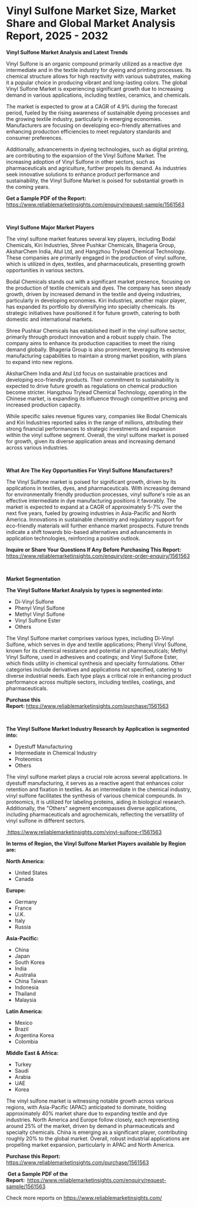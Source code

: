 <p><h1>Vinyl Sulfone Market Size, Market Share and Global Market Analysis Report, 2025 - 2032</h1></p><p><strong>Vinyl Sulfone Market Analysis and Latest Trends</strong></p>
<p><p>Vinyl Sulfone is an organic compound primarily utilized as a reactive dye intermediate and in the textile industry for dyeing and printing processes. Its chemical structure allows for high reactivity with various substrates, making it a popular choice in producing vibrant and long-lasting colors. The global Vinyl Sulfone Market is experiencing significant growth due to increasing demand in various applications, including textiles, ceramics, and chemicals.</p><p>The market is expected to grow at a CAGR of 4.9% during the forecast period, fueled by the rising awareness of sustainable dyeing processes and the growing textile industry, particularly in emerging economies. Manufacturers are focusing on developing eco-friendly alternatives and enhancing production efficiencies to meet regulatory standards and consumer preferences. </p><p>Additionally, advancements in dyeing technologies, such as digital printing, are contributing to the expansion of the Vinyl Sulfone Market. The increasing adoption of Vinyl Sulfone in other sectors, such as pharmaceuticals and agriculture, further propels its demand. As industries seek innovative solutions to enhance product performance and sustainability, the Vinyl Sulfone Market is poised for substantial growth in the coming years.</p></p>
<p><strong>Get a Sample PDF of the Report:&nbsp;</strong> <a href="https://www.reliablemarketinsights.com/enquiry/request-sample/1561563?utm_campaign=2564&utm_medium=2&utm_source=Github&utm_content=ia&utm_term=31032025&utm_id=vinyl-sulfone">https://www.reliablemarketinsights.com/enquiry/request-sample/1561563</a></p>
<p>&nbsp;</p>
<p><strong>Vinyl Sulfone Major Market Players</strong></p>
<p><p>The vinyl sulfone market features several key players, including Bodal Chemicals, Kiri Industries, Shree Pushkar Chemicals, Bhageria Group, AksharChem India, Atul Ltd, and Hangzhou Trylead Chemical Technology. These companies are primarily engaged in the production of vinyl sulfone, which is utilized in dyes, textiles, and pharmaceuticals, presenting growth opportunities in various sectors.</p><p>Bodal Chemicals stands out with a significant market presence, focusing on the production of textile chemicals and dyes. The company has seen steady growth, driven by increased demand in the textile and dyeing industries, particularly in developing economies. Kiri Industries, another major player, has expanded its portfolio by diversifying into specialty chemicals. Its strategic initiatives have positioned it for future growth, catering to both domestic and international markets.</p><p>Shree Pushkar Chemicals has established itself in the vinyl sulfone sector, primarily through product innovation and a robust supply chain. The company aims to enhance its production capacities to meet the rising demand globally. Bhageria Group is also prominent, leveraging its extensive manufacturing capabilities to maintain a strong market position, with plans to expand into new regions.</p><p>AksharChem India and Atul Ltd focus on sustainable practices and developing eco-friendly products. Their commitment to sustainability is expected to drive future growth as regulations on chemical production become stricter. Hangzhou Trylead Chemical Technology, operating in the Chinese market, is expanding its influence through competitive pricing and increased production capacity.</p><p>While specific sales revenue figures vary, companies like Bodal Chemicals and Kiri Industries reported sales in the range of millions, attributing their strong financial performances to strategic investments and expansion within the vinyl sulfone segment. Overall, the vinyl sulfone market is poised for growth, given its diverse application areas and increasing demand across various industries.</p></p>
<p>&nbsp;</p>
<p><strong>What Are The Key Opportunities For Vinyl Sulfone Manufacturers?</strong></p>
<p><p>The Vinyl Sulfone market is poised for significant growth, driven by its applications in textiles, dyes, and pharmaceuticals. With increasing demand for environmentally friendly production processes, vinyl sulfone's role as an effective intermediate in dye manufacturing positions it favorably. The market is expected to expand at a CAGR of approximately 5-7% over the next five years, fueled by growing industries in Asia-Pacific and North America. Innovations in sustainable chemistry and regulatory support for eco-friendly materials will further enhance market prospects. Future trends indicate a shift towards bio-based alternatives and advancements in application technologies, reinforcing a positive outlook.</p></p>
<p><strong>Inquire or Share Your Questions If Any Before Purchasing This Report:</strong> <a href="https://www.reliablemarketinsights.com/enquiry/pre-order-enquiry/1561563?utm_campaign=2564&utm_medium=2&utm_source=Github&utm_content=ia&utm_term=31032025&utm_id=vinyl-sulfone">https://www.reliablemarketinsights.com/enquiry/pre-order-enquiry/1561563</a></p>
<p>&nbsp;</p>
<p><strong>Market Segmentation</strong></p>
<p><strong>The Vinyl Sulfone Market Analysis by types is segmented into:</strong></p>
<p><ul><li>Di-Vinyl Sulfone</li><li>Phenyl Vinyl Sulfone</li><li>Methyl Vinyl Sulfone</li><li>Vinyl Sulfone Ester</li><li>Others</li></ul></p>
<p><p>The Vinyl Sulfone market comprises various types, including Di-Vinyl Sulfone, which serves in dye and textile applications; Phenyl Vinyl Sulfone, known for its chemical resistance and potential in pharmaceuticals; Methyl Vinyl Sulfone, used in adhesives and coatings; and Vinyl Sulfone Ester, which finds utility in chemical synthesis and specialty formulations. Other categories include derivatives and applications not specified, catering to diverse industrial needs. Each type plays a critical role in enhancing product performance across multiple sectors, including textiles, coatings, and pharmaceuticals.</p></p>
<p><strong>Purchase this Report:&nbsp;</strong><a href="https://www.reliablemarketinsights.com/purchase/1561563?utm_campaign=2564&utm_medium=2&utm_source=Github&utm_content=ia&utm_term=31032025&utm_id=vinyl-sulfone">https://www.reliablemarketinsights.com/purchase/1561563</a></p>
<p>&nbsp;</p>
<p><strong>The Vinyl Sulfone Market Industry Research by Application is segmented into:</strong></p>
<p><ul><li>Dyestuff Manufacturing</li><li>Intermediate in Chemical Industry</li><li>Proteomics</li><li>Others</li></ul></p>
<p><p>The vinyl sulfone market plays a crucial role across several applications. In dyestuff manufacturing, it serves as a reactive agent that enhances color retention and fixation in textiles. As an intermediate in the chemical industry, vinyl sulfone facilitates the synthesis of various chemical compounds. In proteomics, it is utilized for labeling proteins, aiding in biological research. Additionally, the "Others" segment encompasses diverse applications, including pharmaceuticals and agrochemicals, reflecting the versatility of vinyl sulfone in different sectors.</p></p>
<p><a href="https://www.reliablemarketinsights.com/vinyl-sulfone-r1561563?utm_campaign=2564&utm_medium=2&utm_source=Github&utm_content=ia&utm_term=31032025&utm_id=vinyl-sulfone">&nbsp;https://www.reliablemarketinsights.com/vinyl-sulfone-r1561563</a></p>
<p><strong>In terms of Region, the Vinyl Sulfone Market Players available by Region are:</strong></p>
<p>
    <p> <strong> North America: </strong>
        <ul>
            <li>United States</li>
            <li>Canada</li>
        </ul>
        </p> 
    <p> <strong> Europe: </strong>
        <ul>
            <li>Germany</li>
            <li>France</li>
            <li>U.K.</li>
            <li>Italy</li>
            <li>Russia</li>
        </ul>
        </p> 
    <p> <strong> Asia-Pacific: </strong>
        <ul>
            <li>China</li>
            <li>Japan</li>
            <li>South Korea</li>
            <li>India</li>
            <li>Australia</li>
            <li>China Taiwan</li>
            <li>Indonesia</li>
            <li>Thailand</li>
            <li>Malaysia</li>
        </ul>
        </p> 
    <p> <strong> Latin America: </strong>
        <ul>
            <li>Mexico</li>
            <li>Brazil</li>
            <li>Argentina Korea</li>
            <li>Colombia</li>
        </ul>
        </p> 
    <p> <strong> Middle East & Africa: </strong>
        <ul>
            <li>Turkey</li>
            <li>Saudi</li>
            <li>Arabia</li>
            <li>UAE</li>
            <li>Korea</li>
        </ul>
    </p>
    </p>
<p><p>The vinyl sulfone market is witnessing notable growth across various regions, with Asia-Pacific (APAC) anticipated to dominate, holding approximately 40% market share due to expanding textile and dye industries. North America and Europe follow closely, each representing around 25% of the market, driven by demand in pharmaceuticals and specialty chemicals. China is emerging as a significant player, contributing roughly 20% to the global market. Overall, robust industrial applications are propelling market expansion, particularly in APAC and North America.</p></p>
<p><strong>Purchase this Report: </strong><a href="https://www.reliablemarketinsights.com/purchase/1561563?utm_campaign=2564&utm_medium=2&utm_source=Github&utm_content=ia&utm_term=31032025&utm_id=vinyl-sulfone">https://www.reliablemarketinsights.com/purchase/1561563</a></p>
<p>&nbsp;<strong>Get a Sample PDF of the Report:&nbsp;&nbsp;</strong><a href="https://www.reliablemarketinsights.com/enquiry/request-sample/1561563?utm_campaign=2564&utm_medium=2&utm_source=Github&utm_content=ia&utm_term=31032025&utm_id=vinyl-sulfone">https://www.reliablemarketinsights.com/enquiry/request-sample/1561563</a></p>
<p><strong></strong></p>
<p>Check more reports on <a href="https://www.reliablemarketinsights.com/?utm_campaign=2564&utm_medium=2&utm_source=Github&utm_content=ia&utm_term=31032025&utm_id=vinyl-sulfone">https://www.reliablemarketinsights.com/</a></p>